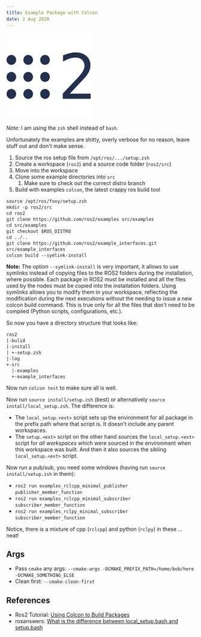 ```yaml
---
title: Example Package with Colcon
date: 2 Aug 2020
---
```


![](../ros2.png)

*Note:* I am using the `zsh` shell instead of `bash`.

Unfortunately the examples are shitty, overly verbose for no reason, leave stuff out and don't make sense.

1. Source the ros setup file from `/opt/ros/.../setup.zsh`
1. Create a workspace (`ros2`) and a source code folder (`ros2/src`)
1. Move into the workspace
1. Clone some example directories into `src`
    1. Make sure to check out the correct distro branch 
1. Build with examples `colcon`, the latest crappy ros build tool

```
source /opt/ros/foxy/setup.zsh
mkdir -p ros2/src
cd ros2
git clone https://github.com/ros2/examples src/examples
cd src/examples
git checkout $ROS_DISTRO
cd ../..
git clone https://github.com/ros2/example_interfaces.git src/example_interfaces
colcon build --symlink-install
```

**Note:** The option `--symlink-install` is very important, it allows to use symlinks instead of copying files to the ROS2 folders during the installation, where possible. Each package in ROS2 must be installed and all the files used by the nodes must be copied into the installation folders. Using symlinks allows you to modify them in your workspace, reflecting the modification during the next executions without the needing to issue a new colcon build command. This is true only for all the files that don't need to be compiled (Python scripts, configurations, etc.).

So now you have a directory structure that looks like:

```
ros2
|-bulid
|-install
| +-setup.zsh
|-log
+-src
  |-examples
  +-example_interfaces
```

Now run `colcon test` to make sure all is well.

Now run `source install/setup.zsh` (best) or alternatively `source install/local_setup.zsh`. The difference is:

- The `local_setup.<ext>` script sets up the environment for all package in the prefix path where 
that script is. It doesn't include any parent workspaces.
- The `setup.<ext>` script on the other hand sources the `local_setup.<ext>` script for *all workspaces*
which were sourced in the environment when this workspace was built. And then it also sources the sibling 
`local_setup.<ext>` script.

Now run a pub/sub, you need some windows (having run `source install/setup.zsh` in them): 

- `ros2 run examples_rclcpp_minimal_publisher publisher_member_function`
- `ros2 run examples_rclcpp_minimal_subscriber subscriber_member_function`
- `ros2 run examples_rclpy_minimal_subscriber subscriber_member_function`

Notice, there is a mixture of cpp (`rclcpp`) and python (`rclpy`) in these ... neat!

## Args

- Pass `cmake` any args: `--cmake-args -DCMAKE_PREFIX_PATH=/home/bob/here -DCMAKE_SOMETHING_ELSE`
- Clean first: `--cmake-clean-first`

## References

- Ros2 Tutorial: [Using Colcon to Build Packages](https://index.ros.org//doc/ros2/Tutorials/Colcon-Tutorial/)
- rosanswers: [What is the difference between local_setup.bash and setup.bash](https://answers.ros.org/question/292566/what-is-the-difference-between-local_setupbash-and-setupbash/)

